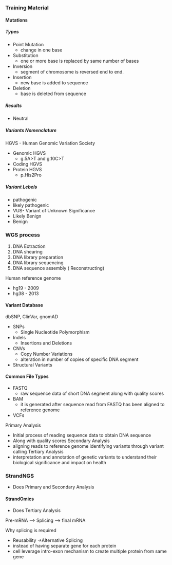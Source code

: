 ### Training Material
#### Mutations
##### Types
- Point Mutation
	- change in one base
- Substitution
	- one or more base is replaced by same number of bases
- Inversion
	- segment of chromosome is reversed end to end.
- Insertion
	- new base is added to sequence
- Deletion
	- base is deleted from sequence
##### Results
- Neutral
##### Variants Nomenclature
HGVS - Human Genomic Variation Society
- Genomic HGVS
	- g.5A>T and g.10C>T
- Coding HGVS
- Protein HGVS
	- p.His2Pro

##### Variant Lebels
- pathogenic
- likely pathogenic
- VUS- Variant of Unknown Significance
- Likely Benign
- Benign

### WGS process
1. DNA Extraction
2. DNA shearing
3. DNA library preparation
4. DNA library sequencing
5. DNA sequence assembly ( Reconstructing)

Human reference genome
- hg19 - 2009
- hg38 - 2013


#### Variant Database
dbSNP, ClinVar, gnomAD
- SNPs
	- Single Nucleotide Polymorphism
- Indels
	- Insertions and Deletions
- CNVs 
	- Copy Number Variations
	- alteration in number of copies of specific DNA segment
- Structural Variants

#### Common File Types
- FASTQ
	- raw sequence data of short DNA segment along with quality scores
- BAM
	- it is generated after sequence read from FASTQ has been aligned to reference genome
- VCFs

Primary Analysis
- Initial process of reading sequence data to obtain DNA sequence
- Along with quality scores
Secondary Analysis
- aligning reads to reference genome identifying variants through variant calling
Tertiary Analysis
- interpretation and annotation of genetic variants to understand their biological significance and impact on health

### StrandNGS
- Does Primary and Secondary Analysis
#### StrandOmics
- Does Tertiary Analysis

Pre-mRNA --> Splicing --> final mRNA

Why splicing is required
- Reusability ->Alternative Splicing
- instead of having separate gene for each protein
- cell leverage intro-exon mechanism to create multiple protein from same gene